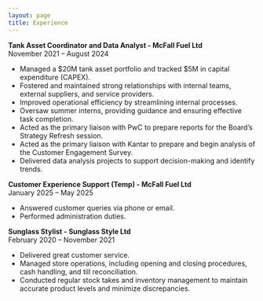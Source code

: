 ```yaml
---
layout: page
title: Experience
---
```


**Tank Asset Coordinator and Data Analyst - McFall Fuel Ltd**  
November 2021 – August 2024  

- Managed a $20M tank asset portfolio and tracked $5M in capital expenditure (CAPEX).
- Fostered and maintained strong relationships with internal teams, external suppliers, and service providers.
- Improved operational efficiency by streamlining internal processes.
- Oversaw summer interns, providing guidance and ensuring effective task completion.
- Acted as the primary liaison with PwC to prepare reports for the Board’s Strategy Refresh session.
- Acted as the primary liaison with Kantar to prepare and begin analysis of the Customer Engagement Survey.
- Delivered data analysis projects to support decision-making and identify trends.

**Customer Experience Support (Temp) - McFall Fuel Ltd**  
January 2025 – May 2025  

- Answered customer queries via phone or email.
- Performed administration duties.

**Sunglass Stylist - Sunglass Style Ltd**  
February 2020 – November 2021  

- Delivered great customer service.
- Managed store operations, including opening and closing procedures, cash handling, and till reconciliation.
- Conducted regular stock takes and inventory management to maintain accurate product levels and minimize discrepancies.
